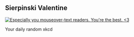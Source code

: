 ## Sierpinski Valentine
[![Especially you mouseover-text readers.  You're the best.  <3](https://imgs.xkcd.com/comics/sierpinski_valentine.png)](https://xkcd.com/543/ "Especially you mouseover-text readers.  You're the best.  <3")

Your daily random xkcd
